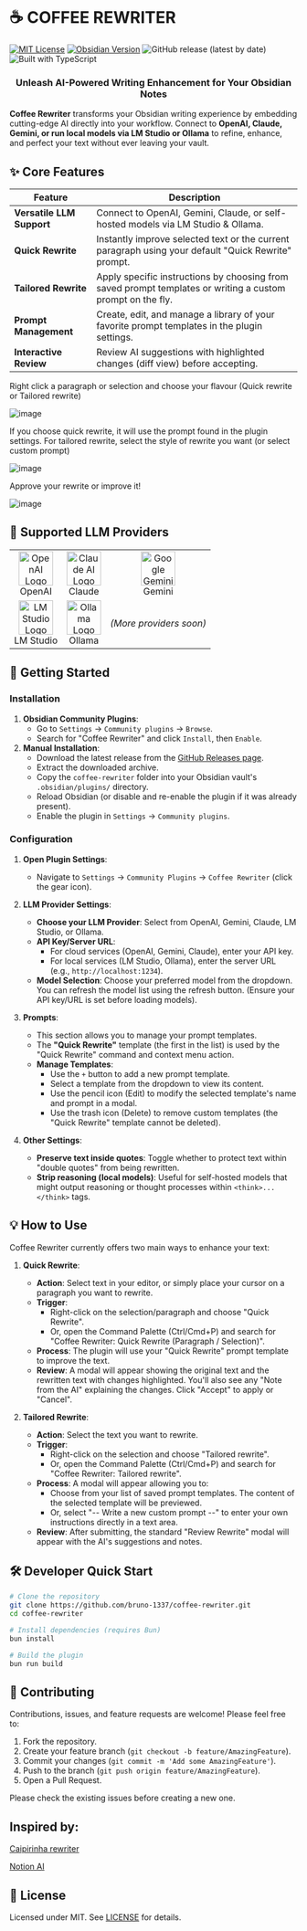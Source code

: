 # ☕ COFFEE REWRITER

[![MIT License](https://img.shields.io/badge/License-MIT-blue.svg)](LICENSE)
[![Obsidian Version](https://img.shields.io/badge/Obsidian-v1.5.8%2B-purple.svg)](https://obsidian.md)
![GitHub release (latest by date)](https://img.shields.io/github/v/release/bruno-1337/coffee-rewriter?style=flat&color=green)
![Built with TypeScript](https://img.shields.io/badge/Built_with-TypeScript-007ACC.svg)

<div align="center">
  <h3>Unleash AI-Powered Writing Enhancement for Your Obsidian Notes</h3>
</div>

**Coffee Rewriter** transforms your Obsidian writing experience by embedding cutting-edge AI directly into your workflow. Connect to **OpenAI, Claude, Gemini, or run local models via LM Studio or Ollama** to refine, enhance, and perfect your text without ever leaving your vault.

## ✨ Core Features

| Feature                    | Description                                                                                                |
| -------------------------- | ---------------------------------------------------------------------------------------------------------- |
| **Versatile LLM Support**  | Connect to OpenAI, Gemini, Claude, or self-hosted models via LM Studio & Ollama.                             |
| **Quick Rewrite**          | Instantly improve selected text or the current paragraph using your default "Quick Rewrite" prompt.        |
| **Tailored Rewrite**       | Apply specific instructions by choosing from saved prompt templates or writing a custom prompt on the fly. |
| **Prompt Management**      | Create, edit, and manage a library of your favorite prompt templates in the plugin settings.               |
| **Interactive Review**     | Review AI suggestions with highlighted changes (diff view) before accepting.                               |

Right click a paragraph or selection and choose your flavour (Quick rewrite or Tailored rewrite)

![image](https://github.com/user-attachments/assets/b4952737-c7bf-4504-93f6-e6d67b00aed2)


If you choose quick rewrite, it will use the prompt found in the plugin settings. For tailored rewrite, select the style of rewrite you want (or select custom prompt)

![image](https://github.com/user-attachments/assets/dbf13fee-482f-45d2-a3d1-a3907b1d6a8d)


Approve your rewrite or improve it!

![image](https://github.com/user-attachments/assets/10b6d22f-7e71-4f3e-9855-e396bc7928ae)


## 🔌 Supported LLM Providers

<div align="center">
  <table>
    <tr>
      <td align="center"><img src="https://unpkg.com/@lobehub/icons-static-svg@latest/icons/openai.svg" width="60" alt="OpenAI Logo"/><br>OpenAI</td>
      <td align="center"><img src="https://unpkg.com/@lobehub/icons-static-svg@latest/icons/claude.svg" width="60" alt="Claude AI Logo"/><br>Claude</td>
      <td align="center"><img src="https://unpkg.com/@lobehub/icons-static-svg@latest/icons/gemini.svg" width="60" alt="Google Gemini Logo"/><br>Gemini</td>
    </tr>
    <tr>
      <td align="center"><img src="https://unpkg.com/@lobehub/icons-static-svg@latest/icons/lmstudio.svg" width="60" alt="LM Studio Logo"/><br>LM Studio</td>
      <td align="center"><img src="https://unpkg.com/@lobehub/icons-static-svg@latest/icons/ollama.svg" width="60" alt="Ollama Logo"/><br>Ollama</td>
      <td align="center"><em>(More providers soon)</em></td>
    </tr>
  </table>
</div>

## 🚀 Getting Started

### Installation

1.  **Obsidian Community Plugins**:
    *   Go to `Settings` → `Community plugins` → `Browse`.
    *   Search for "Coffee Rewriter" and click `Install`, then `Enable`.
2.  **Manual Installation**:
    *   Download the latest release from the [GitHub Releases page](https://github.com/bruno-1337/coffee-rewriter/releases).
    *   Extract the downloaded archive.
    *   Copy the `coffee-rewriter` folder into your Obsidian vault's `.obsidian/plugins/` directory.
    *   Reload Obsidian (or disable and re-enable the plugin if it was already present).
    *   Enable the plugin in `Settings` → `Community plugins`.

### Configuration

1.  **Open Plugin Settings**:
    *   Navigate to `Settings` → `Community Plugins` → `Coffee Rewriter` (click the gear icon).

2.  **LLM Provider Settings**:
    *   **Choose your LLM Provider**: Select from OpenAI, Gemini, Claude, LM Studio, or Ollama.
    *   **API Key/Server URL**:
        *   For cloud services (OpenAI, Gemini, Claude), enter your API key.
        *   For local services (LM Studio, Ollama), enter the server URL (e.g., `http://localhost:1234`).
    *   **Model Selection**: Choose your preferred model from the dropdown. You can refresh the model list using the refresh button. (Ensure your API key/URL is set before loading models).

3.  **Prompts**:
    *   This section allows you to manage your prompt templates.
    *   The **"Quick Rewrite"** template (the first in the list) is used by the "Quick Rewrite" command and context menu action.
    *   **Manage Templates**:
        *   Use the `+` button to add a new prompt template.
        *   Select a template from the dropdown to view its content.
        *   Use the pencil icon (Edit) to modify the selected template's name and prompt in a modal.
        *   Use the trash icon (Delete) to remove custom templates (the "Quick Rewrite" template cannot be deleted).

4.  **Other Settings**:
    *   **Preserve text inside quotes**: Toggle whether to protect text within "double quotes" from being rewritten.
    *   **Strip <think> reasoning (local models)**: Useful for self-hosted models that might output reasoning or thought processes within `<think>...</think>` tags.

## 💡 How to Use

Coffee Rewriter currently offers two main ways to enhance your text:

1.  **Quick Rewrite**:
    *   **Action**: Select text in your editor, or simply place your cursor on a paragraph you want to rewrite.
    *   **Trigger**:
        *   Right-click on the selection/paragraph and choose "Quick Rewrite".
        *   Or, open the Command Palette (Ctrl/Cmd+P) and search for "Coffee Rewriter: Quick Rewrite (Paragraph / Selection)".
    *   **Process**: The plugin will use your "Quick Rewrite" prompt template to improve the text.
    *   **Review**: A modal will appear showing the original text and the rewritten text with changes highlighted. You'll also see any "Note from the AI" explaining the changes. Click "Accept" to apply or "Cancel".

2.  **Tailored Rewrite**:
    *   **Action**: Select the text you want to rewrite.
    *   **Trigger**:
        *   Right-click on the selection and choose "Tailored rewrite".
        *   Or, open the Command Palette (Ctrl/Cmd+P) and search for "Coffee Rewriter: Tailored rewrite".
    *   **Process**: A modal will appear allowing you to:
        *   Choose from your list of saved prompt templates. The content of the selected template will be previewed.
        *   Or, select "-- Write a new custom prompt --" to enter your own instructions directly in a text area.
    *   **Review**: After submitting, the standard "Review Rewrite" modal will appear with the AI's suggestions and notes.

<!-- 
## 📸 Screenshots (Coming Soon)

*   Placeholder for Settings Panel Screenshot
*   Placeholder for Tailored Rewrite Modal Screenshot
*   Placeholder for Review Rewrite Modal Screenshot 
-->

## 🛠️ Developer Quick Start

```bash
# Clone the repository
git clone https://github.com/bruno-1337/coffee-rewriter.git
cd coffee-rewriter

# Install dependencies (requires Bun)
bun install

# Build the plugin
bun run build
```

## 🤝 Contributing

Contributions, issues, and feature requests are welcome! Please feel free to:
1.  Fork the repository.
2.  Create your feature branch (`git checkout -b feature/AmazingFeature`).
3.  Commit your changes (`git commit -m 'Add some AmazingFeature'`).
4.  Push to the branch (`git push origin feature/AmazingFeature`).
5.  Open a Pull Request.

Please check the existing issues before creating a new one.

## Inspired by:
[Caipirinha rewriter](https://github.com/bruno-1337/Caipirinha-Rewriter)

[Notion AI](https://www.notion.com/product/ai)

## 📜 License

Licensed under MIT. See [LICENSE](LICENSE) for details.

